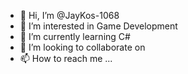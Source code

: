 - 👋 Hi, I’m @JayKos-1068
- 👀 I’m interested in Game Development
- 🌱 I’m currently learning C#
- 💞️ I’m looking to collaborate on 
- 📫 How to reach me ...

<!---
JayKos/JayKos is a ✨ special ✨ repository because its `README.md` (this file) appears on your GitHub profile.
You can click the Preview link to take a look at your changes.
--->
